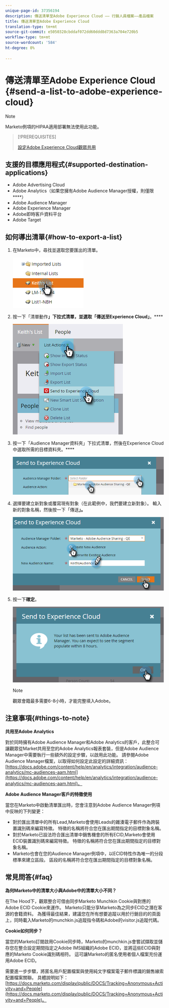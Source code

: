 ```yaml
---
unique-page-id: 37356194
description: 傳送清單至Adobe Experience Cloud —— 行銷人員檔案——產品檔案
title: 傳送清單至Adobe Experience Cloud
translation-type: tm+mt
source-git-commit: e5050328cbddaf072dd60ddd8d7363a704e720b5
workflow-type: tm+mt
source-wordcount: '584'
ht-degree: 0%

---
```



# 傳送清單至Adobe Experience Cloud {#send-a-list-to-adobe-experience-cloud}

>[!NOTE]
>
>Marketo例項的HIPAA適用部署無法使用此功能。

>[!PREREQUISITES]
>
>[設定Adobe Experience Cloud觀眾共用](/help/marketo/product-docs/core-marketo-concepts/miscellaneous/set-up-adobe-experience-cloud-audience-sharing.md)

## 支援的目標應用程式{#supported-destination-applications}

* Adobe Advertising Cloud
* Adobe Analytics（如果您擁有Adobe Audience Manager授權，則僅限&#x200B;****）
* Adobe Audience Manager
* Adobe Experience Manager
* Adobe即時客戶資料平台
* Adobe Target

## 如何導出清單{#how-to-export-a-list}

1. 在Marketo中，尋找並選取您要匯出的清單。

   ![](assets/one.png)

1. 按一下「清單動作&#x200B;**」下拉式清單，並選取「傳送至Experience Cloud」**。****

   ![](assets/two-1.png)

1. 按一下「Audience Manager資料夾」下拉式清單，然後在Experience Cloud中選取所需的目標資料夾。****

   ![](assets/three-1.png)

1. 選擇要建立新對象或覆寫現有對象（在此範例中，我們要建立新對象）。 輸入新的對象名稱，然後按一下「傳送&#x200B;**」。**

   ![](assets/four.png)

1. 按一下&#x200B;**確定**。

   ![](assets/five.png)

   >[!NOTE]
   >
   >觀眾會籍最多需要6-8小時，才能完整填入Adobe。

## 注意事項{#things-to-note}

**共用至Adobe Analytics**

對於同時擁有Adobe Audience Manager和Adobe Analytics的客戶，此整合可讓觀眾從Market共用至您的Adobe Analytics報表套裝，但是Adobe Audience Manager中需要執行一些額外的設定步驟，以啟用此功能。 請參閱Adobe Audience Manager檔案，以取得如何設定此設定的詳細資訊：[https://docs.adobe.com/content/help/en/analytics/integration/audience-analytics/mc-audiences-aam.html](https://docs.adobe.com/content/help/en/analytics/integration/audience-analytics/mc-audiences-aam.html)。

**Adobe Audience Manager客戶的特徵使用**

當您在Marketo中啟動清單匯出時，您會注意到Adobe Audience Manager例項中反映的下列變更：

* 對於匯出清單中的所有Lead,Marketo會使用Leads的雜湊電子郵件作為跨裝置識別碼來編寫特徵。 特徵的名稱將符合您在匯出期間指定的目標對象名稱。
* 對於Marketo已設法符合匯出清單中銷售機會的所有ECID,Marketo會使用ECID裝置識別碼來編寫特徵。 特徵的名稱將符合您在匯出期間指定的目標對象名稱。
* Marketo也會在您的Audience Manager例項中，以ECID特性作為唯一的分段標準來建立區段。 區段的名稱將符合您在匯出期間指定的目標對象名稱。

## 常見問答{#faq}

**為何Marketo中的清單大小與Adobe中的清單大小不同？**

在The Hood下，觀眾整合可借由同步Marketo Munchkin Cookie與對應的Adobe ECID Cookie來運作。 Marketo只能分享Marketo為之同步ECID之潛在客源的會籍資料。 為獲得最佳結果，建議您在所有想要追蹤以用於行銷目的的頁面上，同時載入Marketo的munchkin.js追蹤指令碼和Adobe的visitor.js追蹤代碼。

**Cookie如何同步？**

當您的Marketo訂閱啟用Cookie同步時，Marketo的munchkin.js會嘗試擷取並儲存您在整合設定期間指定之Adobe IMS組織的Adobe ECID，並將這些ECID與對應的Marketo Cookie識別碼相符。 這可讓Marketo的匿名使用者個人檔案充份運用Adobe ECID。

需要進一步步驟，將匿名用戶配置檔案與使用純文字檔案電子郵件標識的銷售線索配置檔案關聯。 具體說明如下：[https://docs.marketo.com/display/public/DOCS/Tracking+Anonymous+Activity+and+People](https://docs.marketo.com/display/public/DOCS/Tracking+Anonymous+Activity+and+People)。
